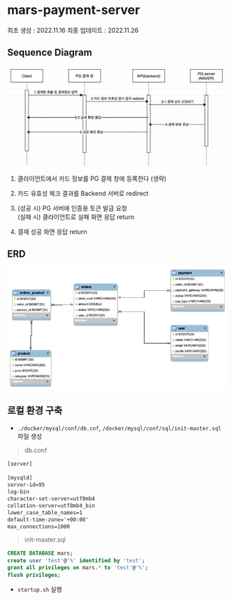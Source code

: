 # mars-payment-server

최초 생성 : 2022.11.16
최종 업데이트 : 2022.11.26

## Sequence Diagram

![img.png](img/img.png)

1. 클라이언트에서 카드 정보를 PG 결제 창에 등록한다 (생략)
2. 카드 유효성 체크 결과를 Backend 서버로 redirect

3. (성공 시) PG 서버에 인증용 토큰 발급 요청
   <br/>(실패 시) 클라이언트로 실패 화면 응답 return

4. 결재 성공 화면 응답 return

## ERD

![erd](img/ERD_221123.png)

## 로컬 환경 구축

- `./docker/mysql/conf/db.cnf`, `/docker/mysql/conf/sql/init-master.sql` 파일 생성

> db.conf

```
[server]

[mysqld]
server-id=95
log-bin
character-set-server=utf8mb4
collation-server=utf8mb4_bin
lower_case_table_names=1
default-time-zone='+00:00'
max_connections=1000
```

> init-master.sql

```sql
CREATE DATABASE mars;
create user 'test'@'%' identified by 'test';
grant all privileges on mars.* to 'test'@'%';
flush privileges;

```

- `startup.sh` 실행
